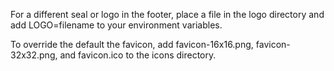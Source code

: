 For a different seal or logo in the footer, place a file in the logo directory and add LOGO=filename to your environment variables.

To override the default the favicon, add favicon-16x16.png, favicon-32x32.png, and favicon.ico to the icons directory.
